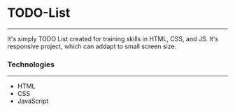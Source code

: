 # TODO-List
--------------------
It's simply TODO List created for training skills in HTML, CSS, and JS. It's responsive project, which can addapt to small screen size. 

### Technologies
--------------------
- HTML
- CSS
- JavaScript
